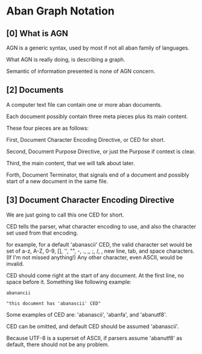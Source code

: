 
# Aban Graph Notation

## [0] What is AGN

AGN is a generic syntax, used by most
if not all aban family of languages.

What AGN is really doing, is describing
a graph.

Semantic of information presented
is none of AGN concern.

## [2] Documents

A computer text file can contain one or
more aban documents.

Each document possibly contain three
meta pieces plus its main content.

These four pieces are as follows:

First, Document Character Encoding
Directive, or CED for short.

Second, Document Purpose Directive, or
just the Purpose if context is clear.

Third, the main content, that we will
talk about later.

Forth, Document Terminator, that signals
end of a document and possibly start of
a new document in the same file.

## [3] Document Character Encoding Directive

We are just going to call this one CED
for short.

CED tells the parser, what character
encoding to use, and also the character
set used from that encoding.

for example, for a default 'abanascii'
CED, the valid character set would be
set of a-z, A-Z, 0-9, [], '', "", -, .,
,, ;, /, \, new line, tab, and space
characters. (If I'm not missed
anything!) Any other character, even
ASCII, would be invalid.

CED should come right at the start of
any document. At the first line, no
space before it. Something like
following example:

```
abanancii

"this document has 'abanascii' CED"

```

Some examples of CED are:
'abanascii', 'abanfa', and 'abanutf8'.

CED can be omitted, and default CED
should be assumed 'abanascii'.

Because UTF-8 is a superset of ASCII,
if parsers assume 'abanutf8' as default,
there should not be any problem.






